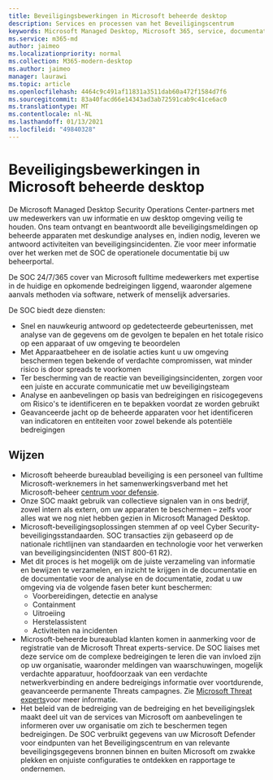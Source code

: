 ```yaml
---
title: Beveiligingsbewerkingen in Microsoft beheerde desktop
description: Services en processen van het Beveiligingscentrum
keywords: Microsoft Managed Desktop, Microsoft 365, service, documentatie
ms.service: m365-md
author: jaimeo
ms.localizationpriority: normal
ms.collection: M365-modern-desktop
ms.author: jaimeo
manager: laurawi
ms.topic: article
ms.openlocfilehash: 4464c9c491af11831a3511dab60a472f1584d7f6
ms.sourcegitcommit: 83a40facd66e14343ad3ab72591cab9c41ce6ac0
ms.translationtype: MT
ms.contentlocale: nl-NL
ms.lasthandoff: 01/13/2021
ms.locfileid: "49840328"
---
```

# <a name="security-operations-in-microsoft-managed-desktop"></a>Beveiligingsbewerkingen in Microsoft beheerde desktop

De Microsoft Managed Desktop Security Operations Center-partners met uw medewerkers van uw informatie en uw desktop omgeving veilig te houden. Ons team ontvangt en beantwoordt alle beveiligingsmeldingen op beheerde apparaten met deskundige analyses en, indien nodig, leveren we antwoord activiteiten van beveiligingsincidenten. Zie voor meer informatie over het werken met de SOC de operationele documentatie bij uw beheerportal.

De SOC 24/7/365 cover van Microsoft fulltime medewerkers met expertise in de huidige en opkomende bedreigingen liggend, waaronder algemene aanvals methoden via software, netwerk of menselijk adversaries.

De SOC biedt deze diensten:
- Snel en nauwkeurig antwoord op gedetecteerde gebeurtenissen, met analyse van de gegevens om de gevolgen te bepalen en het totale risico op een apparaat of uw omgeving te beoordelen
- Met Apparaatbeheer en de isolatie acties kunt u uw omgeving beschermen tegen bekende of verdachte compromissen, wat minder risico is door spreads te voorkomen
- Ter bescherming van de reactie van beveiligingsincidenten, zorgen voor een juiste en accurate communicatie met uw beveiligingsteam
- Analyse en aanbevelingen op basis van bedreigingen en risicogegevens om Risico's te identificeren en te bepakken voordat ze worden gebruikt
- Geavanceerde jacht op de beheerde apparaten voor het identificeren van indicatoren en entiteiten voor zowel bekende als potentiële bedreigingen

## <a name="processes"></a>Wijzen

- Microsoft beheerde bureaublad beveiliging is een personeel van fulltime Microsoft-werknemers in het samenwerkingsverband met het Microsoft-beheer [centrum voor defensie](https://www.microsoft.com/msrc/cdoc). 
- Onze SOC maakt gebruik van collectieve signalen van in ons bedrijf, zowel intern als extern, om uw apparaten te beschermen – zelfs voor alles wat we nog niet hebben gezien in Microsoft Managed Desktop.
- Microsoft-beveiligingsoplossingen stemmen af op veel Cyber Security-beveiligingsstandaarden. SOC transacties zijn gebaseerd op de nationale richtlijnen van standaarden en technologie voor het verwerken van beveiligingsincidenten (NIST 800-61 R2).
- Met dit proces is het mogelijk om de juiste verzameling van informatie en bewijzen te verzamelen, en inzicht te krijgen in de documentatie en de documentatie voor de analyse en de documentatie, zodat u uw omgeving via de volgende fasen beter kunt beschermen:
    - Voorbereidingen, detectie en analyse
    - Containment
    - Uitroeiing
    - Herstelassistent
    - Activiteiten na incidenten
- Microsoft-beheerde bureaublad klanten komen in aanmerking voor de registratie van de Microsoft Threat experts-service. De SOC liaises met deze service om de complexe bedreigingen te leren die van invloed zijn op uw organisatie, waaronder meldingen van waarschuwingen, mogelijk verdachte apparatuur, hoofdoorzaak van een verdachte netwerkverbinding en andere bedreigings informatie over voortdurende, geavanceerde permanente Threats campagnes. Zie [Microsoft Threat experts](https://docs.microsoft.com/windows/security/threat-protection/microsoft-defender-atp/microsoft-threat-experts)voor meer informatie.
- Het beleid van de bedreiging van de bedreiging en het beveiligingslek maakt deel uit van de services van Microsoft om aanbevelingen te informeren over uw organisatie om zich te beschermen tegen bedreigingen. De SOC verbruikt gegevens van uw Microsoft Defender voor eindpunten van het Beveiligingscentrum en van relevante beveiligingsgegevens bronnen binnen en buiten Microsoft om zwakke plekken en onjuiste configuraties te ontdekken en rapportage te ondernemen.
